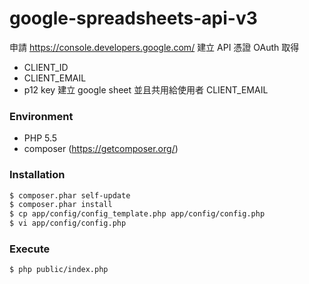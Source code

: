 # google-spreadsheets-api-v3
申請 https://console.developers.google.com/
建立 API 憑證 OAuth
取得
- CLIENT_ID
- CLIENT_EMAIL
- p12 key
建立 google sheet 並且共用給使用者 CLIENT_EMAIL

### Environment
- PHP 5.5
- composer (https://getcomposer.org/)

### Installation
```sh
$ composer.phar self-update
$ composer.phar install
$ cp app/config/config_template.php app/config/config.php
$ vi app/config/config.php
```

### Execute
```sh
$ php public/index.php
```